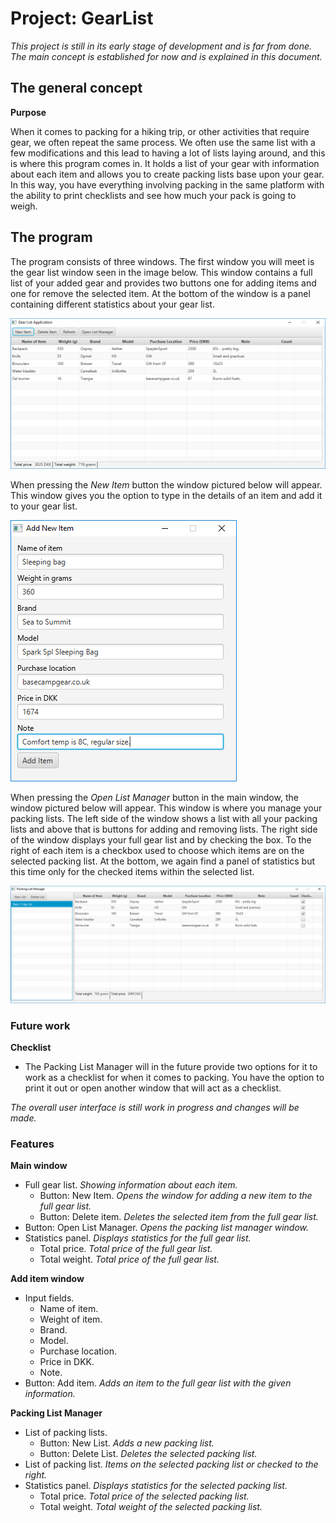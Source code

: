 # Project: GearList

*This project is still in its early stage of development and is far from done. The main concept is established for now and is explained in this document.*

## The general concept

**Purpose**

When it comes to packing for a hiking trip, or other activities that require gear, we often repeat the same process. We often use the same list with a few modifications and this lead to having a lot of lists laying around, and this is where this program comes in. It holds a list of your gear with information about each item and allows you to create packing lists base upon your gear. In this way, you have everything involving packing in the same platform with the ability to print checklists and see how much your pack is going to weigh. 



## The program

The program consists of three windows. The first window you will meet is the gear list window seen in the image below. This window contains a full list of your added gear and provides two buttons one for adding items and one for remove the selected item. At the bottom of the window is a panel containing different statistics about your gear list. 

![](/img/mainwindow.png)

When pressing the *New Item* button the window pictured below will appear. This window gives you the option to type in the details of an item and add it to your gear list.

![](/img/addItemWindow.png)

When pressing the *Open List Manager* button in the main window, the window pictured below will appear. This window is where you manage your packing lists. The left side of the window shows a list with all your packing lists and above that is buttons for adding and removing lists. The right side of the window displays your full gear list and by checking the box. To the right of each item is a checkbox used to choose which items are on the selected packing list. At the bottom, we again find a panel of statistics but this time only for the checked items within the selected list.

![](/img/packinglistmanager.png)

### Future work

**Checklist**

- The Packing List Manager will in the future provide two options for it to work as a checklist for when it comes to packing. You have the option to print it out or open another window that will act as a checklist.



*The overall user interface is still work in progress and changes will be made.*



### Features

**Main window**

- Full gear list. *Showing information about each item.*
  - Button: New Item. *Opens the window for adding a new item to the full gear list.*
  - Button: Delete item. *Deletes the selected item from the full gear list.*
- Button: Open List Manager. *Opens the packing list manager window.*
- Statistics panel. *Displays statistics for the full gear list.*
  - Total price. *Total price of the full gear list.*
  - Total weight. *Total price of the full gear list.*

**Add item window**

- Input fields. 
  - Name of item.
  - Weight of item.
  - Brand.
  - Model.
  - Purchase location.
  - Price in DKK.
  - Note.
- Button: Add item. *Adds an item to the full gear list with the given information.*

**Packing List Manager**

- List of packing lists.
  - Button: New List. *Adds a new packing list.*
  - Button: Delete List. *Deletes the selected packing list.*
- List of packing list. *Items on the selected packing list or checked to the right.*
- Statistics panel. *Displays statistics for the selected packing list.*
  - Total price. *Total price of the selected packing list.*
  - Total weight. *Total weight of the selected packing list.*
